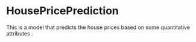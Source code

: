 # HousePricePrediction
This is a model that predicts the house prices based on some quantitative attributes .
